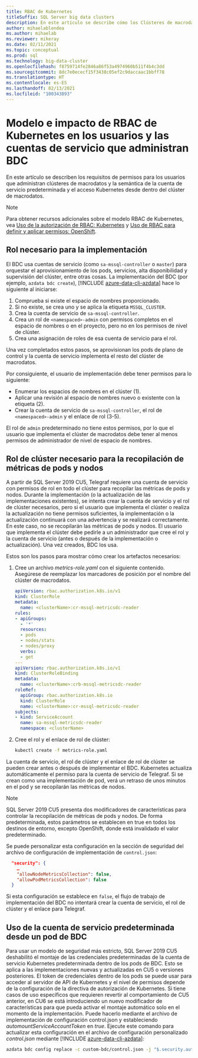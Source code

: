 ```yaml
---
title: RBAC de Kubernetes
titleSuffix: SQL Server big data clusters
description: En este artículo se describe cómo los Clústeres de macrodatos de SQL Server usan RBAC con Kubernetes.
author: mihaelablendea
ms.author: mihaelab
ms.reviewer: mikeray
ms.date: 02/11/2021
ms.topic: conceptual
ms.prod: sql
ms.technology: big-data-cluster
ms.openlocfilehash: f8759714fe2846a86f53a4974960b511f4b4c3dd
ms.sourcegitcommit: 8dc7e0ececf15f3438c05ef2c9daccaac1bbff78
ms.translationtype: HT
ms.contentlocale: es-ES
ms.lasthandoff: 02/13/2021
ms.locfileid: "100343893"
---
```

# <a name="kubernetes-rbac-model--impact-on-users-and-service-accounts-managing-bdc"></a>Modelo e impacto de RBAC de Kubernetes en los usuarios y las cuentas de servicio que administran BDC

En este artículo se describen los requisitos de permisos para los usuarios que administran clústeres de macrodatos y la semántica de la cuenta de servicio predeterminada y el acceso Kubernetes desde dentro del clúster de macrodatos.

> [!NOTE]
> Para obtener recursos adicionales sobre el modelo RBAC de Kubernetes, vea [Uso de la autorización de RBAC: Kubernetes](https://kubernetes.io/docs/reference/access-authn-authz/rbac/) y [Uso de RBAC para definir y aplicar permisos: OpenShift](https://docs.openshift.com/container-platform/4.4/authentication/using-rbac.html).

## <a name="role-required-for-deployment"></a>Rol necesario para la implementación

El BDC usa cuentas de servicio (como `sa-mssql-controller` o `master`) para orquestar el aprovisionamiento de los pods, servicios, alta disponibilidad y supervisión del clúster, entre otras cosas. La implementación del BDC (por ejemplo, `azdata bdc create`), [!INCLUDE [azure-data-cli-azdata](../includes/azure-data-cli-azdata.md)] hace lo siguiente al iniciarse:

1. Comprueba si existe el espacio de nombres proporcionado.
2. Si no existe, se crea uno y se aplica la etiqueta `MSSQL_CLUSTER`.
3. Crea la cuenta de servicio de `sa-mssql-controller`.
4. Crea un rol de `<namespaced>-admin` con permisos completos en el espacio de nombres o en el proyecto, pero no en los permisos de nivel de clúster.
5. Crea una asignación de roles de esa cuenta de servicio para el rol.

Una vez completados estos pasos, se aprovisionan los pods de plano de control y la cuenta de servicio implementa el resto del clúster de macrodatos.  

Por consiguiente, el usuario de implementación debe tener permisos para lo siguiente:

- Enumerar los espacios de nombres en el clúster (1).
- Aplicar una revisión al espacio de nombres nuevo o existente con la etiqueta (2).
- Crear la cuenta de servicio de `sa-mssql-controller`, el rol de `<namespaced>-admin` y el enlace de rol (3-5).

El rol de `admin` predeterminado no tiene estos permisos, por lo que el usuario que implementa el clúster de macrodatos debe tener al menos permisos de administrador de nivel de espacio de nombres.

## <a name="cluster-role-required-for-pods-and-nodes-metrics-collection"></a>Rol de clúster necesario para la recopilación de métricas de pods y nodos

A partir de SQL Server 2019 CU5, Telegraf requiere una cuenta de servicio con permisos de rol en todo el clúster para recopilar las métricas de pods y nodos. Durante la implementación (o la actualización de las implementaciones existentes), se intenta crear la cuenta de servicio y el rol de clúster necesarios, pero si el usuario que implementa el clúster o realiza la actualización no tiene permisos suficientes, la implementación o la actualización continuará con una advertencia y se realizará correctamente. En este caso, no se recopilarán las métricas de pods y nodos. El usuario que implementa el clúster debe pedirle a un administrador que cree el rol y la cuenta de servicio (antes o después de la implementación o actualización). Una vez creados, BDC los usa. 

Estos son los pasos para mostrar cómo crear los artefactos necesarios:

1. Cree un archivo *metrics-role.yaml* con el siguiente contenido. Asegúrese de reemplazar los marcadores de posición *<clusterName>* por el nombre del clúster de macrodatos.

   ```yaml
   apiVersion: rbac.authorization.k8s.io/v1
   kind: ClusterRole
   metadata:
     name: <clusterName>:cr-mssql-metricsdc-reader
   rules:
   - apiGroups:
     - '*'
     resources:
     - pods
     - nodes/stats
     - nodes/proxy
     verbs:
     - get
   ---
   apiVersion: rbac.authorization.k8s.io/v1
   kind: ClusterRoleBinding
   metadata:
     name: <clusterName>:crb-mssql-metricsdc-reader
   roleRef:
     apiGroup: rbac.authorization.k8s.io
     kind: ClusterRole
     name: <clusterName>:cr-mssql-metricsdc-reader
   subjects:
   - kind: ServiceAccount
     name: sa-mssql-metricsdc-reader
     namespace: <clusterName>
   ```

2. Cree el rol y el enlace de rol de clúster:

   ```bash
   kubectl create -f metrics-role.yaml
   ```

La cuenta de servicio, el rol de clúster y el enlace de rol de clúster se pueden crear antes o después de implementar el BDC. Kubernetes actualiza automáticamente el permiso para la cuenta de servicio de Telegraf. Si se crean como una implementación de pod, verá un retraso de unos minutos en el pod y se recopilarán las métricas de nodos.

> [!NOTE]
> SQL Server 2019 CU5 presenta dos modificadores de características para controlar la recopilación de métricas de pods y nodos. De forma predeterminada, estos parámetros se establecen en true en todos los destinos de entorno, excepto OpenShift, donde está invalidado el valor predeterminado. 

Se puede personalizar esta configuración en la sección de seguridad del archivo de configuración de implementación de `control.json`:

```json
  "security": {
    …
    "allowNodeMetricsCollection": false,
    "allowPodMetricsCollection": false
  }
```

Si esta configuración se establece en `false`, el flujo de trabajo de implementación del BDC no intentará crear la cuenta de servicio, el rol de clúster y el enlace para Telegraf.

## <a name="default-service-account-usage-from-within-a-bdc-pod"></a>Uso de la cuenta de servicio predeterminada desde un pod de BDC

Para usar un modelo de seguridad más estricto, SQL Server 2019 CU5 deshabilitó el montaje de las credenciales predeterminadas de la cuenta de servicio Kubernetes predeterminada dentro de los pods de BDC. Esto se aplica a las implementaciones nuevas y actualizadas en CU5 o versiones posteriores.
El token de credenciales dentro de los pods se puede usar para acceder al servidor de API de Kubernetes y el nivel de permisos depende de la configuración de la directiva de autorización de Kubernetes. Si tiene casos de uso específicos que requieren revertir al comportamiento de CU5 anterior, en CU6 se está introduciendo un nuevo modificador de características para que pueda activar el montaje automático solo en el momento de la implementación. Puede hacerlo mediante el archivo de implementación de configuración control.json y estableciendo *automountServiceAccountToken* en *true*. Ejecute este comando para actualizar esta configuración en el archivo de configuración personalizado *control.json* mediante [!INCLUDE [azure-data-cli-azdata](../includes/azure-data-cli-azdata.md)]: 

``` bash
azdata bdc config replace -c custom-bdc/control.json -j "$.security.automountServiceAccountToken=true"
```
